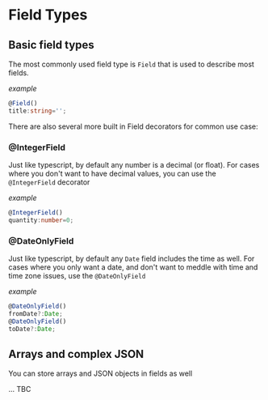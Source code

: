 # Field Types
## Basic field types
The most commonly used field type is `Field` that is used to describe most fields.

*example*
```ts
@Field()
title:string='';
```

There are also several more built in Field decorators for common use case:
### @IntegerField
Just like typescript, by default any number is a decimal (or float). 
For cases where you don't want to have decimal values, you can use the `@IntegerField` decorator

*example*
```ts
@IntegerField()
quantity:number=0;
```

### @DateOnlyField
Just like typescript, by default any `Date` field includes the time as well.
For cases where you only want a date, and don't want to meddle with time and time zone issues, use the `@DateOnlyField`

*example*
```ts
@DateOnlyField()
fromDate?:Date;
@DateOnlyField()
toDate?:Date;
```

## Arrays and complex JSON
You can store arrays and JSON objects in fields as well

... TBC